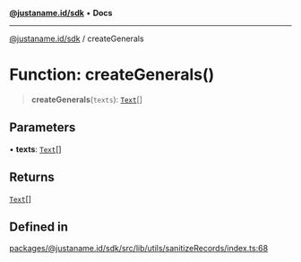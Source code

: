 [**@justaname.id/sdk**](../README.md) • **Docs**

***

[@justaname.id/sdk](../globals.md) / createGenerals

# Function: createGenerals()

> **createGenerals**(`texts`): [`Text`](../interfaces/Text.md)[]

## Parameters

• **texts**: [`Text`](../interfaces/Text.md)[]

## Returns

[`Text`](../interfaces/Text.md)[]

## Defined in

[packages/@justaname.id/sdk/src/lib/utils/sanitizeRecords/index.ts:68](https://github.com/JustaName-id/JustaName-sdk/blob/577c5c787ef18bf8ddf8b997f021738a0e8ca336/packages/@justaname.id/sdk/src/lib/utils/sanitizeRecords/index.ts#L68)
